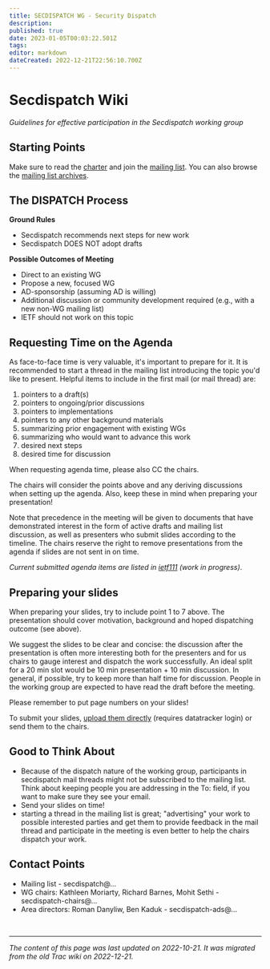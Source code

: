```yaml
---
title: SECDISPATCH WG - Security Dispatch
description: 
published: true
date: 2023-01-05T00:03:22.501Z
tags: 
editor: markdown
dateCreated: 2022-12-21T22:56:10.700Z
---
```


# Secdispatch Wiki 
*Guidelines for effective participation in the Secdispatch working group*

## Starting Points
Make sure to read the [charter](https://datatracker.ietf.org/wg/secdispatch/about/) and join the [mailing list](https://www.ietf.org/mailman/listinfo/secdispatch). You can also browse the [mailing list archives](https://mailarchive.ietf.org/arch/browse/secdispatch/).

## The DISPATCH Process
**Ground Rules**

- Secdispatch recommends next steps for new work
- Secdispatch DOES NOT adopt drafts

**Possible Outcomes of Meeting**

- Direct to an existing WG
- Propose a new, focused WG
- AD-sponsorship (assuming AD is willing)
- Additional discussion or community development required (e.g., with a new non-WG mailing list)
- IETF should not work on this topic

## Requesting Time on the Agenda
As face-to-face time is very valuable, it's important to prepare for it. It is recommended to start a thread in the mailing list introducing the topic you'd like to present. Helpful items to include in the first mail (or mail thread) are:

1. pointers to a draft(s)
2. pointers to ongoing/prior discussions
3. pointers to implementations
4. pointers to any other background materials
5. summarizing prior engagement with existing WGs
6. summarizing who would want to advance this work
7. desired next steps
8. desired time for discussion

When requesting agenda time, please also CC the chairs.

The chairs will consider the points above and any deriving discussions when setting up the agenda. Also, keep these in mind when preparing your presentation!

Note that precedence in the meeting will be given to documents that have demonstrated interest in the form of active drafts and mailing list discussion, as well as presenters who submit slides according to the timeline. The chairs reserve the right to remove presentations from the agenda if slides are not sent in on time.

*Current submitted agenda items are listed in [ietf111](/group/secdispatch) (work in progress)*.

## Preparing your slides
When preparing your slides, try to include point 1 to 7 above. The presentation should cover motivation, background and hoped dispatching outcome (see above).

We suggest the slides to be clear and concise: the discussion after the presentation is often more interesting both for the presenters and for us chairs to gauge interest and dispatch the work successfully. An ideal split for a 20 min slot would be 10 min presentation + 10 min discussion. In general, if possible, try to keep more than half time for discussion. People in the working group are expected to have read the draft before the meeting.

Please remember to put page numbers on your slides!

To submit your slides, [upload them directly](https://datatracker.ietf.org/meeting/111/session/secdispatch) (requires datatracker login) or send them to the chairs.

## Good to Think About
- Because of the dispatch nature of the working group, participants in secdispatch mail threads might not be subscribed to the mailing list. Think about keeping people you are addressing in the To: field, if you want to make sure they see your email.
- Send your slides on time!
- starting a thread in the mailing list is great; "advertising" your work to possible interested parties and get them to provide feedback in the mail thread and participate in the meeting is even better to help the chairs dispatch your work.
## Contact Points
- Mailing list - secdispatch@…
- WG chairs: Kathleen Moriarty, Richard Barnes, Mohit Sethi - secdispatch-chairs@…
- Area directors: Roman Danyliw, Ben Kaduk - secdispatch-ads@…

&nbsp;
&nbsp;
&nbsp;

---

*The content of this page was last updated on 2022-10-21. It was migrated from the old Trac wiki on 2022-12-21.*
